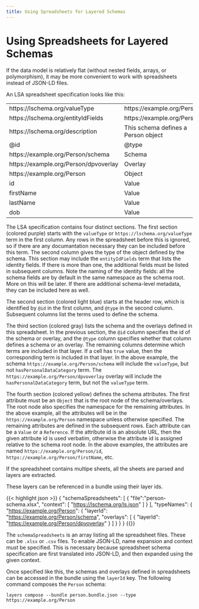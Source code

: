 ```yaml
---
title: Using Spreadsheets for Layered Schemas
---
```


# Using Spreadsheets for Layered Schemas

If the data model is relatively flat (without nested fields, arrays,
or polymorphism), it may be more convenient to work with spreadsheets
instead of JSON-LD files. 

An LSA spreadsheet specification looks like this:

<table class="table table-sm table-bordered">
  <tr class="table-primary">
    <td>https://lschema.org/valueType</td>
    <td>https://example.org/Person</td>
    <td></td>
    <td></td>
  </tr>
  <tr class="table-primary">
    <td>https://lschema.org/entityIdFields</td>
    <td>https://example.org/Person/id</td>
    <td></td>
    <td></td>
  </tr>
  <tr class="table-primary">
    <td>https://lschema.org/description</td>
    <td>This schema defines a Person object</td>
    <td></td>
    <td></td>
  </tr>
  
  <tr class="table-info">
  <td>@id</td><td>@type</td><td>https://lschema.org/valueType</td><td>http://www.w3.org/ns/dpv#hasPersonalDataCategory</td>
  </tr>
  
  <tr class="table-secondary">
  <td>https://example.org/Person/schema</td><td>Schema</td><td>true</td><td></td>
  </tr>
  <tr class="table-secondary">
  <td>https://example.org/Person/dpvoverlay</td><td>Overlay</td><td></td><td>true</td>
  </tr>
  <tr class="table-warning">
  <td>https://example.org/Person</td><td>Object</td><td></td><td></td>
  </tr>
  <tr  class="table-warning">
  <td>id</td><td>Value</td><td>string</td><td></td>
  </tr>
  <tr  class="table-warning">
  <td>firstName</td><td>Value</td><td>string</td><td>http://www.w3.org/ns/dpv#Identifying</td>
  </tr>
  <tr  class="table-warning">
  <td>lastName</td><td>Value</td><td>string</td><td>http://www.w3.org/ns/dpv#Identifying</td>
  </tr>
  <tr  class="table-warning">
  <td>dob</td><td>Value</td><td>xsd:date</td><td>http://www.w3.org/ns/dpv#Identifying</td>
  </tr>
</table>

The LSA specification contains four distinct sections. The first
section (colored purple) starts with the `valueType` or `https://lschema.org/valueType`
term in the first column. Any rows in the spreadsheet before this is
ignored, so if there are any documantation necessary they can be
included before this term. The second column gives the type of the
object defined by the schema. This section may include the
`entityIdFields` term that lists the identity fields. If there is more
than one, the additional fields must be listed in subsequent
columns. Note the naming of the identity fields: all the schema fields
are by default in the same namespace as the schema root. More on this
will be later. If there are additional schema-level metadata, they can
be included here as well. 

The second section (colored light blue) starts at the header row, which is identified by `@id`
in the first column, and `@type` in the second column. Subsequent
columns list the terms used to define the schema.

The third section (colored gray) lists the schema and the overlays defined in this
spreadsheet. In the previous section, the `@id` column specifies the id of the schema or
overlay, and the `@type` column specifies whether that column defines
a schema or an overlay. The remaining columns determine which terms
are included in that layer. If a cell has `true` value, then the
corresponding term is included in that layer. In the above example,
the schema `https://example.org/Person/schema` will include the
`valueType`, but not `hasPersonalDataCategory` term. The
`https://example.org/Person/dpvoverlay` overlay will include the
`hasPersonalDataCategory` term, but not the `valueType` term.

The fourth section (colored yellow) defines the schema attributes. The first attribute
must be an `Object` that is the root node of the schema/overlays. The
root node also specifies the namespace for the remaining
attributes. In the above example, all the attributes will be in the
`https://example.org/Person` namespace unless otherwise specified. The
remaining attributes are defined in the subsequent rows. Each
attribute can be a `Value` or a `Reference`. If the attribute id is an
absolute URL, then the given attribute id is used verbatim, otherwise
the attribute id is assigned relative to the schema root node. In the
above examples, the attributes are named
`https://example.org/Person/id`,
`https://example.org/Person/firstName`, etc.

If the spreadsheet contains multipe sheets, all the sheets are parsed
and layers are extracted. 

These layers can be referenced in a bundle using their layer ids.


{{< highlight json >}}
{
    "schemaSpreadsheets": [
        {
            "file":"person-schema.xlsx",
            "context": [ "https://lschema.org/ls.json" ]
        }
    ],
    "typeNames": {
        "https://example.org/Person": {
            "layerId": "https://example.org/Person/schema",
            "overlays": [
              {
                "layerId": "https://example.org/Person/dpvoverlay"
              }
            ]
        }
    }
}
{{</highlight>}}

The `schemaSpreadsheets` is an array listing all the spreadsheet
files. These can be `.xlsx` or `.csv` files. To enable JSON-LD, name
expansion and context must be specified. This is necessary because
spreadsheet schema specification are first translated into JSON-LD,
and then expanded using the given context.

Once specified like this, the schemas and overlays defined in
spreadsheets can be accessed in the bundle using the `layerId` key.
The following command composes the `Person` schema:

```
layers compose --bundle person.bundle.json --type https://example.org/Person
```

